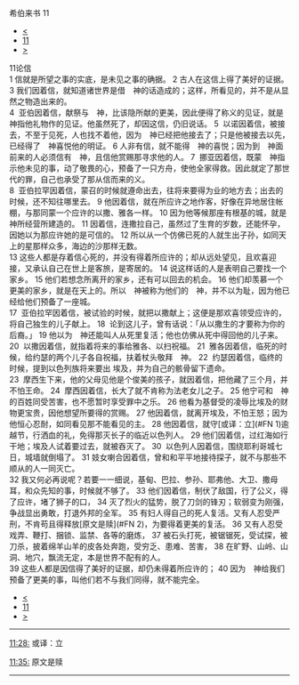 ﻿





 希伯来书 11




* [<](bible/HEB10.md)
* [11](bible/HEB.md)
* [>](bible/HEB12.md)



 
11论信  
1 信就是所望之事的实底，是未见之事的确据。 
2 古人在这信上得了美好的证据。  
3 我们因着信，就知道诸世界是借　神的话造成的；这样，所看见的，并不是从显然之物造出来的。  
4  亚伯因着信，献祭与　神，比该隐所献的更美，因此便得了称义的见证，就是　神指他礼物作的见证。他虽然死了，却因这信，仍旧说话。 
5  以诺因着信，被接去，不至于见死，人也找不着他，因为　神已经把他接去了；只是他被接去以先，已经得了　神喜悦他的明证。 
6 人非有信，就不能得　神的喜悦；因为到　神面前来的人必须信有　神，且信他赏赐那寻求他的人。 
7  挪亚因着信，既蒙　神指示他未见的事，动了敬畏的心，预备了一只方舟，使他全家得救。因此就定了那世代的罪，自己也承受了那从信而来的义。  
8  亚伯拉罕因着信，蒙召的时候就遵命出去，往将来要得为业的地方去；出去的时候，还不知往哪里去。 
9 他因着信，就在所应许之地作客，好像在异地居住帐棚，与那同蒙一个应许的以撒、雅各一样。 
10 因为他等候那座有根基的城，就是　神所经营所建造的。 
11 因着信，连撒拉自己，虽然过了生育的岁数，还能怀孕，因她以为那应许她的是可信的。 
12 所以从一个仿佛已死的人就生出子孙，如同天上的星那样众多，海边的沙那样无数。  
13 这些人都是存着信心死的，并没有得着所应许的；却从远处望见，且欢喜迎接，又承认自己在世上是客旅，是寄居的。 
14 说这样话的人是表明自己要找一个家乡。 
15 他们若想念所离开的家乡，还有可以回去的机会。 
16 他们却羡慕一个更美的家乡，就是在天上的。所以　神被称为他们的　神，并不以为耻，因为他已经给他们预备了一座城。  
17  亚伯拉罕因着信，被试验的时候，就把以撒献上；这便是那欢喜领受应许的，将自己独生的儿子献上。 
18  论到这儿子，曾有话说：「从以撒生的才要称为你的后裔。」 
19 他以为　神还能叫人从死里复活；他也仿佛从死中得回他的儿子来。 
20  以撒因着信，就指着将来的事给雅各、以扫祝福。 
21  雅各因着信，临死的时候，给约瑟的两个儿子各自祝福，扶着杖头敬拜　神。 
22  约瑟因着信，临终的时候，提到以色列族将来要出 埃及，并为自己的骸骨留下遗命。  
23  摩西生下来，他的父母见他是个俊美的孩子，就因着信，把他藏了三个月，并不怕王命。 
24  摩西因着信，长大了就不肯称为法老女儿之子。 
25 他宁可和　神的百姓同受苦害，也不愿暂时享受罪中之乐。 
26 他看为基督受的凌辱比埃及的财物更宝贵，因他想望所要得的赏赐。 
27 他因着信，就离开埃及，不怕王怒；因为他恒心忍耐，如同看见那不能看见的主。 
28 他因着信，就守[或译：立](#FN
1)逾越节，行洒血的礼，免得那灭长子的临近以色列人。 
29 他们因着信，过红海如行干地；埃及人试着要过去，就被吞灭了。 
30  以色列人因着信，围绕耶利哥城七日，城墙就倒塌了。 
31 妓女喇合因着信，曾和和平平地接待探子，就不与那些不顺从的人一同灭亡。  
32 我又何必再说呢？若要一一细说，基甸、巴拉、参孙、耶弗他、大卫、撒母耳，和众先知的事，时候就不够了。 
33 他们因着信，制伏了敌国，行了公义，得了应许，堵了狮子的口， 
34 灭了烈火的猛势，脱了刀剑的锋刃；软弱变为刚强，争战显出勇敢，打退外邦的全军。 
35 有妇人得自己的死人复活。又有人忍受严刑，不肯苟且得释放[原文是赎](#FN
2)，为要得着更美的复活。 
36 又有人忍受戏弄、鞭打、捆锁、监禁、各等的磨炼， 
37 被石头打死，被锯锯死，受试探，被刀杀，披着绵羊山羊的皮各处奔跑，受穷乏、患难、苦害， 
38 在旷野、山岭、山洞、地穴，飘流无定，本是世界不配有的人。  
39 这些人都是因信得了美好的证据，却仍未得着所应许的； 
40 因为　神给我们预备了更美的事，叫他们若不与我们同得，就不能完全。 
* [<](bible/HEB10.md)
* [11](bible/HEB.md)
* [>](bible/HEB12.md)





---


[11:28:](#V28)
或译：立


[11:35:](#V35)
原文是赎




---









